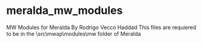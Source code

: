 # meralda_mw_modules
MW Modules for Meralda
By Rodrigo Vecco Haddad
This files are requiered to be in the \src\mwap\modules\mw folder of Meralda
